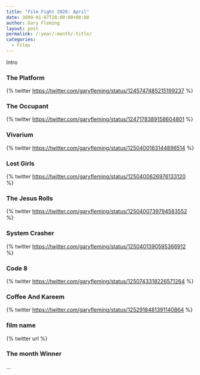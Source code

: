 ```yaml
---
title: "Film Fight 2020: April"
date: 3899-01-07T20:00:00+00:00
author: Gary Fleming
layout: post
permalink: /:year/:month/:title/
categories:
  - Films
---
```


Intro

### The Platform

{% twitter https://twitter.com/garyfleming/status/1245747485215199237 %}

### The Occupant

{% twitter https://twitter.com/garyfleming/status/1247178389158604801 %}

### Vivarium

{% twitter https://twitter.com/garyfleming/status/1250400163144896514 %}

### Lost Girls

{% twitter https://twitter.com/garyfleming/status/1250400626976133120 %}

### The Jesus Rolls

{% twitter https://twitter.com/garyfleming/status/1250400739794583552 %}

### System Crasher

{% twitter https://twitter.com/garyfleming/status/1250401390595366912 %}

### Code 8

{% twitter https://twitter.com/garyfleming/status/1250743318226571264 %}

### Coffee And Kareem

{% twitter https://twitter.com/garyfleming/status/1252918481391140864 %}

### film name

{% twitter url %}


### The month Winner

...
